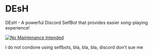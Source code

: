 # DEsH
DEsH - A powerful Discord SelfBot that provides easier song-playing experience!

[![No Maintenance Intended](http://unmaintained.tech/badge.svg)](http://unmaintained.tech/)

I do not condone using selfbots, bla, bla, bla, discord don't sue me

